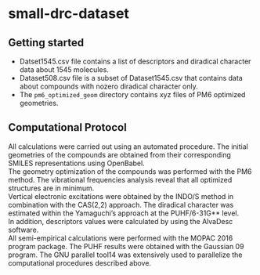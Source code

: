 # small-drc-dataset

## Getting started
* Datset1545.csv file contains a list of descriptors and diradical character data about 1545 molecules.
* Dataset508.csv file is a subset of Dataset1545.csv that contains data about compounds with nozero diradical character only.
* The `pm6_optimized_geom` directory contains xyz files of PM6 optimized geometries.

## Computational Protocol
All calculations were carried out using an automated procedure. 
The initial geometries of the compounds are obtained from their corresponding 
SMILES representations using OpenBabel.<br>
The geometry optimization of the compounds was performed with the PM6 method. 
The vibrational frequencies analysis reveal that all optimized structures are in minimum.<br>
Vertical electronic excitations were obtained by the INDO/S method in combination with the CAS(2,2)
approach. The diradical character was estimated within the Yamaguchi’s approach at the PUHF/6-31G\*\* 
level. <br>
In addition, descriptors values were calculated by using the AlvaDesc software.<br>
All semi-empirical calculations were performed with the MOPAC 2016 program package. 
The PUHF results were obtained with the Gaussian 09 program.
The GNU parallel tool14 was extensively used to parallelize the computational procedures described above.
